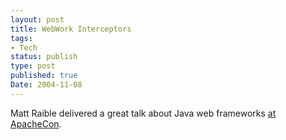 ```yaml
---
layout: post
title: WebWork Interceptors
tags:
- Tech
status: publish
type: post
published: true
Date: 2004-11-08
---
```

Matt Raible delivered a great talk about Java web frameworks [at ApacheCon](http://people.apache.org/~jim/ApacheCons/ApacheCon2004/pdf/MO07.pdf).
